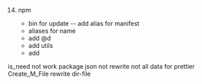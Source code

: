 14. npm

    - bin for update
      -- add alias for manifest
    - aliases for name
    - add @d
    - add utils
    - add

<!-- hot fix -->

is_need not work
package json not rewrite
not all data for prettier
Create_M_File rewrite dir-file
